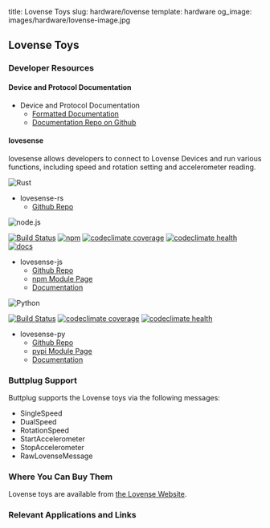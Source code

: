 title: Lovense Toys
slug: hardware/lovense
template: hardware
og_image: images/hardware/lovense-image.jpg

## Lovense Toys

### Developer Resources

#### Device and Protocol Documentation

* Device and Protocol Documentation
    * [Formatted Documentation](https://lovesense-docs.readthedocs.org/)
    * [Documentation Repo on Github](https://github.com/metafetish/lovesense-docs/)

#### lovesense

lovesense allows developers to connect to Lovense Devices and run
various functions, including speed and rotation setting and
accelerometer reading.

<img src="/images/hardware/rust-lang.svg" class="hardware-icon" alt="Rust">

* lovesense-rs
    * [Github Repo](https://github.com/metafetish/lovesense-rs)

<img src="/images/hardware/node-lang.svg" class="hardware-icon" alt="node.js">

[![Build Status](https://img.shields.io/travis/metafetish/lovesense-js.svg)](https://travis-ci.org/metafetish/lovesense-js) [![npm](https://img.shields.io/npm/v/lovesense.svg)](https://npmjs.com/package/lovesense) [![codeclimate coverage](https://codeclimate.com/github/metafetish/lovesense-js/badges/coverage.svg)](https://codeclimate.com/github/metafetish/lovesense-js) [![codeclimate health](https://codeclimate.com/github/metafetish/lovesense-js/badges/gpa.svg)](https://codeclimate.com/github/metafetish/lovesense-js) [![docs](https://img.shields.io/badge/docs-latest-blue.svg)](https://www.lovesense.com/doc/lovesense-js) 

* lovesense-js
    * [Github Repo](https://github.com/metafetish/lovesense-js)
    * [npm Module Page](https://www.npmjs.com/package/lovesense)
    * [Documentation](https://www.lovesense.com/doc/lovesense-js/)

<img src="/images/hardware/python-lang.svg" class="hardware-icon" alt="Python">

[![Build Status](https://img.shields.io/travis/metafetish/lovesense-py.svg)](https://travis-ci.org/metafetish/lovesense-js) [![codeclimate coverage](https://codeclimate.com/github/metafetish/lovesense-py/badges/coverage.svg)](https://codeclimate.com/github/metafetish/lovesense-py) [![codeclimate health](https://codeclimate.com/github/metafetish/lovesense-py/badges/gpa.svg)](https://codeclimate.com/github/metafetish/lovesense-js)

* lovesense-py
    * [Github Repo](https://github.com/metafetish/lovesense-py)
    * [pypi Module Page](https://pypi.python.org/pypi/lovesense)
    * [Documentation](http://lovesense-py.readthedocs.io/en/latest/)

### Buttplug Support

Buttplug supports the Lovense toys via the following messages:

* SingleSpeed 
* DualSpeed
* RotationSpeed
* StartAccelerometer
* StopAccelerometer
* RawLovenseMessage

### Where You Can Buy Them

Lovense toys are available
from [the Lovense Website](http://lovense.com).

### Relevant Applications and Links


